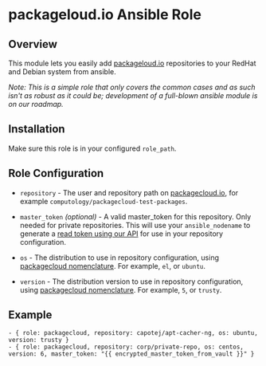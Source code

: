 # packageloud.io Ansible Role

## Overview

This module lets you easily add [packageloud.io](packagecloud.io) repositories to your RedHat and Debian system from ansible.

*Note: This is a simple role that only covers the common cases and as such isn't as robust as it could be; development of a full-blown ansible module is on our roadmap.*

## Installation

Make sure this role is in your configured `role_path`.

## Role Configuration

* `repository` - The user and repository path on [packagecloud.io](packagecloud.io), for example `computology/packagecloud-test-packages`.

* `master_token` *(optional)* - A valid master_token for this repository. Only needed for private repositories. This will use your `ansible_nodename` to generate a [read token using our API](https://packagecloud.io/docs#read_tokens) for use in your repository configuration.
* `os` - The distribution to use in repository configuration, using [packagecloud nomenclature](https://packagecloud.io/docs#os_distro_version). For example, `el`, or `ubuntu`.
* `version` - The distribution version to use in repository configuration, using [packagecloud nomenclature](https://packagecloud.io/docs#os_distro_version). For example, `5`, or `trusty`.

## Example
    - { role: packagecloud, repository: capotej/apt-cacher-ng, os: ubuntu, version: trusty }
    - { role: packagecloud, repository: corp/private-repo, os: centos, version: 6, master_token: "{{ encrypted_master_token_from_vault }}" }
